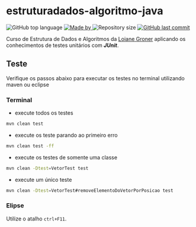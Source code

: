 # estruturadados-algoritmo-java
<p>
<img alt="GitHub top language" src="https://img.shields.io/github/languages/top/my-study-area/estruturadados-algoritmo-java">
<a href="https://github.com/adrianoavelino">
    <img alt="Made by" src="https://img.shields.io/badge/made%20by-adriano%20avelino-gree">
</a>
<img alt="Repository size" src="https://img.shields.io/github/repo-size/my-study-area/estruturadados-algoritmo-java">
<a href="https://github.com/EliasGcf/readme-template/commits/master">
<img alt="GitHub last commit" src="https://img.shields.io/github/last-commit/my-study-area/estruturadados-algoritmo-java">
</a>
</p>

Curso de Estrutura de Dados e Algoritmos da [Loiane Groner](https://www.youtube.com/channel/UCqQn92noBhY9VKQy4xCHPsg) aplicando os conhecimentos de testes unitários com ***JUnit***.

## Teste
Verifique os passos abaixo para executar os testes no terminal utilizando maven ou eclipse
### Terminal
- execute todos os testes
```bash
mvn clean test
```
- execute os teste parando ao primeiro erro
```bash
mvn clean test -ff
```
- execute os testes de somente uma classe
```bash
mvn clean -Dtest=VetorTest test
```
- execute um único teste
```bash
mvn clean -Dtest=VetorTest#removeElementoDoVetorPorPosicao test
```
### Elipse
Utilize o atalho `ctrl+F11`.
